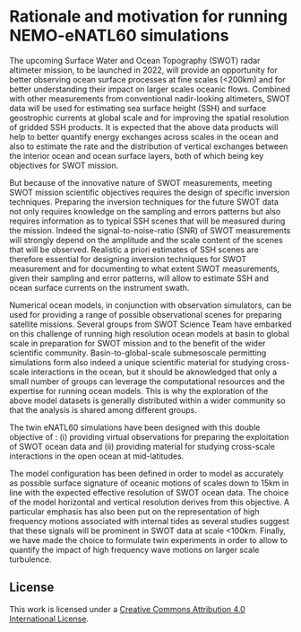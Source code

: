 # Rationale and motivation for running NEMO-eNATL60 simulations

The upcoming Surface Water and Ocean Topography (SWOT) radar altimeter mission, to be launched in 2022, will provide an opportunity for better observing ocean surface processes at fine scales (<200km) and for better understanding their impact on larger scales oceanic flows. Combined with other measurements from conventional nadir-looking altimeters, SWOT data will be used for estimating sea surface height (SSH) and surface geostrophic currents at global scale and for improving the spatial resolution of gridded SSH products. It is expected that the above data products will help to better quantify energy exchanges across scales in the ocean and also to estimate the rate and the distribution of vertical exchanges between the interior ocean and ocean surface layers, both of which being key objectives for SWOT mission.

But because of the innovative nature of SWOT measurements, meeting SWOT mission scientific objectives requires the design of specific inversion techniques. Preparing the inversion techniques for the future SWOT data not only requires knowledge on the sampling and errors patterns but also requires information as to typical SSH scenes that will be measured during the mission. Indeed the signal-to-noise-ratio (SNR) of SWOT measurements will strongly depend on the amplitude and the scale content of the scenes that will be observed. Realistic a priori estimates of SSH scenes are therefore essential for designing inversion techniques for SWOT measurement and for documenting to what extent SWOT measurements, given their sampling and error patterns, will allow to estimate SSH and ocean surface currents on the instrument swath. 

Numerical ocean models, in conjunction with observation simulators, can be used for providing a range of possible observational scenes for preparing satellite missions. Several groups from SWOT Science Team have embarked on this challenge of running high resolution ocean models at basin to global scale in preparation for SWOT mission and to the benefit of the wider scientific community. Basin-to-global-scale submesoscale permitting simulations form also indeed a unique scientific material for studying cross-scale interactions in the ocean, but it should be aknowledged that only a small number of groups can leverage the computational resources and the expertise for running ocean models. This is why the exploration of the above model datasets is generally distributed within a wider community so that the analysis is shared among different groups.

The twin eNATL60 simulations have been designed with this double objective of : 
(i) providing virtual observations for preparing the exploitation of SWOT ocean data and 
(ii) providing material for studying cross-scale interactions in the open ocean at mid-latitudes. 

The model configuration has been defined in order to model as accurately as possible surface signature of oceanic motions of scales down to 15km in line with the expected effective resolution of SWOT ocean data. The choice of the model horizontal and vertical resolution derives from this objective. A particular emphasis has also been put on the representation of high frequency motions associated with internal tides as several studies suggest that these signals will be prominent in SWOT data at scale <100km. Finally, we have made the choice to formulate twin experiments in order to allow to quantify the impact of high frequency wave motions on larger scale turbulence. 



## License
This work is licensed under a <a rel="license" href="http://creativecommons.org/licenses/by/4.0/">Creative Commons Attribution 4.0 International License</a>.
